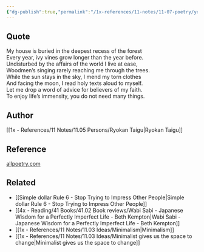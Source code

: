 ```yaml
---
{"dg-publish":true,"permalink":"/1x-references/11-notes/11-07-poetry/you-do-not-need-many-things-ryokan-taigu/","title":"You do not need many things - Ryokan Taigu","created":"2024-02-14T20:18:17.902+03:00","updated":"2024-02-14T20:18:17.902+03:00"}
---
```



## Quote
My house is buried in the deepest recess of the forest  
Every year, ivy vines grow longer than the year before.  
Undisturbed by the affairs of the world I live at ease,  
Woodmen’s singing rarely reaching me through the trees.  
While the sun stays in the sky, I mend my torn clothes  
And facing the moon, I read holy texts aloud to myself.  
Let me drop a word of advice for believers of my faith.  
To enjoy life’s immensity, you do not need many things.

## Author
[[1x - References/11 Notes/11.05 Persons/Ryokan Taigu\|Ryokan Taigu]]

## Reference
[allpoetry.com](https://allpoetry.com/You-Do-Not-Need-Many-Things)

## Related
- [[Simple dollar Rule 6 - Stop Trying to Impress Other People\|Simple dollar Rule 6 - Stop Trying to Impress Other People]]
- [[4x - Reading/41 Books/41.02 Book reviews/Wabi Sabi - Japanese Wisdom for a Perfectly Imperfect Life - Beth Kempton\|Wabi Sabi - Japanese Wisdom for a Perfectly Imperfect Life - Beth Kempton]]
- [[1x - References/11 Notes/11.03 Ideas/Minimalism\|Minimalism]]
- [[1x - References/11 Notes/11.03 Ideas/Minimalist gives us the space to change\|Minimalist gives us the space to change]]
